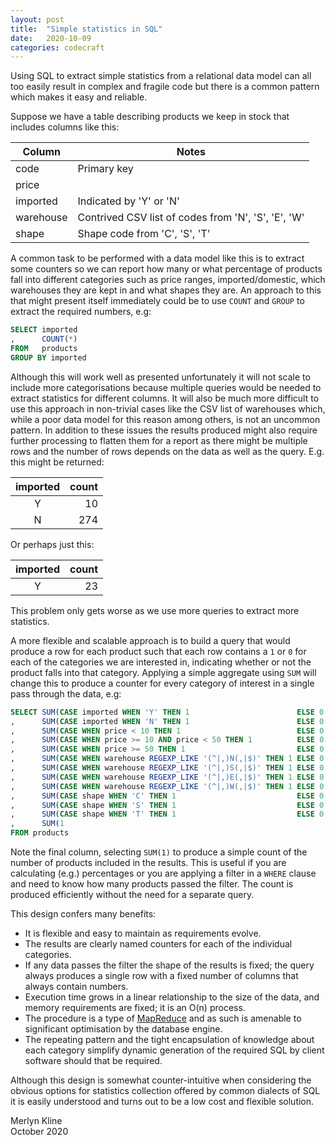 ```yaml
---
layout: post
title:  "Simple statistics in SQL"
date:   2020-10-09
categories: codecraft
---
```

Using SQL to extract simple statistics from a relational data model can all too easily result in complex and fragile code but there is a common pattern which makes it easy and reliable.

Suppose we have a table describing products we keep in stock that includes columns like this:

| Column    | Notes                                               |
| --------- | --------------------------------------------------- |
| code      | Primary key                                         |
| price     |                                                     |
| imported  | Indicated by 'Y' or 'N'                             |
| warehouse | Contrived CSV list of codes from 'N', 'S', 'E', 'W' |
| shape     | Shape code from 'C', 'S', 'T'                       |

A common task to be performed with a data model like this is to extract some counters so we can report how many or what percentage of products fall into different categories such as price ranges, imported/domestic, which warehouses they are kept in and what shapes they are. An approach to this that might present itself immediately could be to use `COUNT` and `GROUP` to extract the required numbers, e.g:

```sql
SELECT imported
,      COUNT(*)
FROM   products
GROUP BY imported
```

Although this will work well as presented unfortunately it will not scale to include more categorisations because multiple queries would be needed to extract statistics for different columns. It will also be much more difficult to use this approach in non-trivial cases like the CSV list of warehouses which, while a poor data model for this reason among others, is not an uncommon pattern. In addition to these issues the results produced might also require further processing to flatten them for a report as there might be multiple rows and the number of rows depends on the data as well as the query. E.g. this might be returned:

| imported | count |
| :------: | ----: |
|     Y    |    10 |
|     N    |   274 |

Or perhaps just this:

| imported | count |
| :------: | ----: |
|     Y    |    23 |

This problem only gets worse as we use more queries to extract more statistics.

A more flexible and scalable approach is to build a query that would produce a row for each product such that each row contains a `1` or `0` for each of the categories we are interested in, indicating whether or not the product falls into that category. Applying a simple aggregate using `SUM` will change this to produce a counter for every category of interest in a single pass through the data, e.g:

```sql
SELECT SUM(CASE imported WHEN 'Y' THEN 1                        ELSE 0 END) AS imported
,      SUM(CASE imported WHEN 'N' THEN 1                        ELSE 0 END) AS domestic
,      SUM(CASE WHEN price < 10 THEN 1                          ELSE 0 END) AS cheap
,      SUM(CASE WHEN price >= 10 AND price < 50 THEN 1          ELSE 0 END) AS midrange
,      SUM(CASE WHEN price >= 50 THEN 1                         ELSE 0 END) AS expensive
,      SUM(CASE WHEN warehouse REGEXP_LIKE '(^|,)N(,|$)' THEN 1 ELSE 0 END) AS north
,      SUM(CASE WHEN warehouse REGEXP_LIKE '(^|,)S(,|$)' THEN 1 ELSE 0 END) AS south
,      SUM(CASE WHEN warehouse REGEXP_LIKE '(^|,)E(,|$)' THEN 1 ELSE 0 END) AS east
,      SUM(CASE WHEN warehouse REGEXP_LIKE '(^|,)W(,|$)' THEN 1 ELSE 0 END) AS west
,      SUM(CASE shape WHEN 'C' THEN 1                           ELSE 0 END) AS circular
,      SUM(CASE shape WHEN 'S' THEN 1                           ELSE 0 END) AS square
,      SUM(CASE shape WHEN 'T' THEN 1                           ELSE 0 END) AS triangular
,      SUM(1                                                              ) AS counter
FROM products
```

Note the final column, selecting `SUM(1)` to produce a simple count of the number of products included in the results. This is useful if you are calculating (e.g.) percentages or you are applying a filter in a `WHERE` clause and need to know how many products passed the filter. The count is produced efficiently without the need for a separate query.

This design confers many benefits:

* It is flexible and easy to maintain as requirements evolve.
* The results are clearly named counters for each of the individual categories.
* If any data passes the filter the shape of the results is fixed; the query always produces a single row with a fixed number of columns that always contain numbers.
* Execution time grows in a linear relationship to the size of the data, and memory requirements are fixed; it is an O(n) process.
* The procedure is a type of [MapReduce](https://en.wikipedia.org/wiki/MapReduce) and as such is amenable to significant optimisation by the database engine.
* The repeating pattern and the tight encapsulation of knowledge about each category simplify dynamic generation of the required SQL by client software should that be required.

Although this design is somewhat counter-intuitive when considering the obvious options for statistics collection offered by common dialects of SQL it is easily understood and turns out to be a low cost and flexible solution.

Merlyn Kline  
October 2020